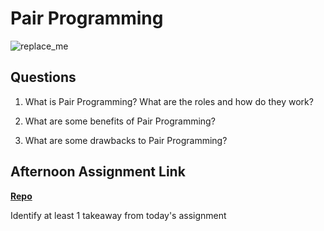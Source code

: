 # Pair Programming

![replace_me](https://codeworks.blob.core.windows.net/public/assets/img/illustrations/placeholder.svg)

## Questions

1. What is Pair Programming? What are the roles and how do they work?

2. What are some benefits of Pair Programming?

3. What are some drawbacks to Pair Programming?

## Afternoon Assignment Link

**[Repo](https://github.com/{{ghname}}/<ASSIGNMENT_REPO>)**

Identify at least 1 takeaway from today's assignment
